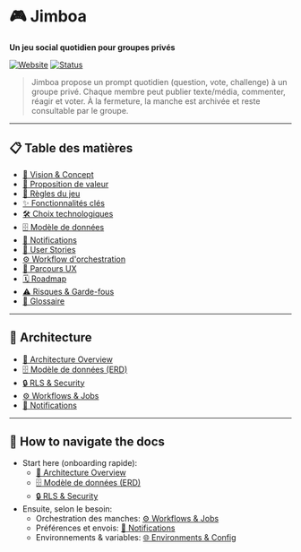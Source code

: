 # 🎮 Jimboa

**Un jeu social quotidien pour groupes privés**

[![Website](https://img.shields.io/badge/Website-jimboa.fr-blue)](https://jimboa.fr)
[![Status](https://img.shields.io/badge/Status-En%20développement-yellow)]()

> Jimboa propose un prompt quotidien (question, vote, challenge) à un groupe privé. Chaque membre peut publier texte/média, commenter, réagir et voter. À la fermeture, la manche est archivée et reste consultable par le groupe.

---

## 📋 Table des matières

- [🎯 Vision & Concept](docs/vision-concept.md)
- [👥 Proposition de valeur](docs/vision-concept.md#-proposition-de-valeur--personas)
- [🎲 Règles du jeu](docs/game-rules.md)
- [✨ Fonctionnalités clés](docs/game-rules.md#-fonctionnalités-clés-périmètre-v1)
- [🛠️ Choix technologiques](docs/tech-stack.md)
- [🗄️ Modèle de données](docs/data-model.md)
- [🔔 Notifications](docs/notifications.md)
- [📝 User Stories](docs/user-stories.md)
- [⚙️ Workflow d'orchestration](docs/workflows.md)
- [🎨 Parcours UX](docs/ux-parcours.md)
- [🗓️ Roadmap](docs/roadmap.md)
- [⚠️ Risques & Garde-fous](docs/risks-monitoring.md)
- [📖 Glossaire](docs/glossary.md)

---

## 🧩 Architecture

- [🔎 Architecture Overview](docs/architecture.md)
- [🗄️ Modèle de données (ERD)](docs/data-model.md)
- [🔒 RLS & Security](docs/rls-policies.md)
- [⚙️ Workflows & Jobs](docs/workflows.md)
- [🔔 Notifications](docs/notifications.md)

---

## 🧭 How to navigate the docs

- Start here (onboarding rapide):
  - [🔎 Architecture Overview](docs/architecture.md)
  - [🗄️ Modèle de données (ERD)](docs/data-model.md)
  - [🔒 RLS & Security](docs/rls-policies.md)
- Ensuite, selon le besoin:
  - Orchestration des manches: [⚙️ Workflows & Jobs](docs/workflows.md)
  - Préférences et envois: [🔔 Notifications](docs/notifications.md)
  - Environnements & variables: [🌐 Environments & Config](docs/environments.md)
